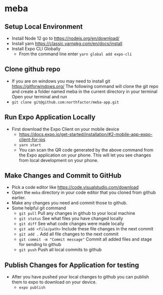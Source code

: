 # meba

## Setup Local Environment
- Install Node 12 go to https://nodejs.org/en/download/
- Install yarn https://classic.yarnpkg.com/en/docs/install
- Install Expo CLI Globally 
  - From the command line enter `yarn global add expo-cli`

## Clone github repo
- If you are on windows you may need to install git https://gitforwindows.org/
The following command will clone the git repo and create a folder named meba in the current directory in your terminal
Open your terminal and run
- `git clone git@github.com:northfactor/meba-app.git`

## Run Expo Application Locally
- First download the Expo Client on your mobile device
  - https://docs.expo.io/get-started/installation/#2-mobile-app-expo-client-for-ios
  - `yarn start`
  - You can scan the QR code generated by the above command from the Expo application on your phone. This will let you see changes from local development on your phone.

## Make Changes and Commit to GitHub
- Pick a code editor like https://code.visualstudio.com/download
- Open the `meba` directory in your code editor that you cloned from github earlier.
- Make any changes you need and commit those to github. 
- Some helpful git command
  - `git pull` Pull any changes in github to your local machine
  - `git status` See what files you have changed locally
  - `git diff` See what code changes were made locally
  - `git add <file/path>` Include these file changes in the next commit
  - `git add .` Add all file changes to the next commit
  - `git commit -m "Commit message"` Commit all added files and stage for sending to github
  - `git push` Push all local commits to github

## Publish Changes for Application for testing
- After you have pushed your local changes to github you can publish them to expo to download on your device.
  - `expo publish`
